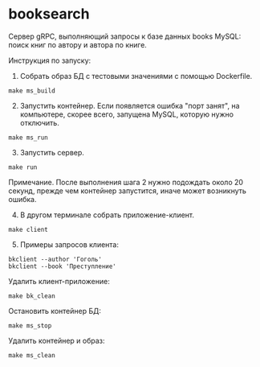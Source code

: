# booksearch

Сервер gRPC, выполняющий запросы к базе данных books
MySQL: поиск книг по автору и автора по книге.

Инструкция по запуску:

1. Собрать образ БД c тестовыми значениями с помощью Dockerfile.

```
make ms_build
```

2. Запустить контейнер. Если появляется ошибка "порт занят", на
компьютере, скорее всего, запущена MySQL, которую нужно отключить.

```
make ms_run
```

3. Запустить сервер.
```
make run
```

Примечание. После выполнения шага 2 нужно подождать около 20 секунд,
прежде чем контейнер запустится, иначе может возникнуть ошибка.

4. В другом терминале собрать приложение-клиент.

```
make client
```

5. Примеры запросов клиента:

```
bkclient --author 'Гоголь'
bkclient --book 'Преступление'
```

Удалить клиент-приложение:

```
make bk_clean
```

Остановить контейнер БД:

```
make ms_stop
```

Удалить контейнер и образ:

```
make ms_clean
```
